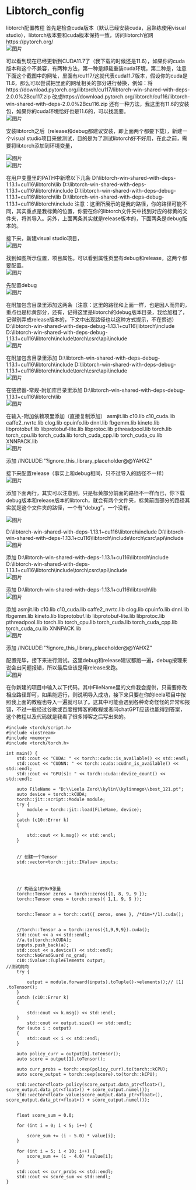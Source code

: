 # Libtorch_config
libtorch配置教程
首先是检查cuda版本（默认已经安装cuda，且熟练使用visual studio），libtorch版本要和cuda版本保持一致，访问libtorch官网https://pytorch.org/   
 ![图片](https://user-images.githubusercontent.com/126166790/233633624-c74c0d53-40ed-43b4-a385-d639533e1db2.png)

可以看到现在已经更新到CUDA11.7了（我下载的时候还是11.6），如果你的cuda版本和这个不兼容，有两种方法，第一种是卸载重装cuda环境，第二种是，注意下面这个截图中的网址，里面有/cu117/这就代表cuda11.7版本，假设你的cuda是11.6，那么可以尝试把里面的网址相关的部分进行替换，例如：将https://download.pytorch.org/libtorch/cu117/libtorch-win-shared-with-deps-2.0.0%2Bcu117.zip
改成https://download.pytorch.org/libtorch/cu116/libtorch-win-shared-with-deps-2.0.0%2Bcu116.zip
还有一种方法，我这里有11.6的安装包，如果你的cuda环境恰好也是11.6的，可以找我要。  
![图片](https://user-images.githubusercontent.com/126166790/233633693-ebf7398f-34bb-46ad-ac9d-ef897efbdeea.png)

 
安装libtorch之后（release和debug都建议安装，即上面两个都要下载），新建一个visual studio项目来做测试，目的是为了测试libtorch好不好用，在此之前，需要将libtorch添加到环境变量，  
 
 ![图片](https://user-images.githubusercontent.com/126166790/233633718-914d07b3-a9d5-4b8b-8367-62fa505c5453.png)  
![图片](https://user-images.githubusercontent.com/126166790/233633744-3cfc10dc-fd59-4eec-b472-1db6ea7bf8e6.png)

在用户变量里的PATH中新增以下几条
D:\libtorch-win-shared-with-deps-1.13.1+cu116\libtorch\lib
D:\libtorch-win-shared-with-deps-1.13.1+cu116\libtorch\include
D:\libtorch-win-shared-with-deps-debug-1.13.1+cu116\libtorch\lib
D:\libtorch-win-shared-with-deps-debug-1.13.1+cu116\libtorch\include
注意：这里所展示的是我的路径，你的路径可能不同，其实重点是我标黄的位置，你要在你的libtorch文件夹中找到对应的标黄的文件夹，将其导入。另外，上面两条其实就是release版本的，下面两条是debug版本的。

接下来，新建visual studio项目，   
 ![图片](https://user-images.githubusercontent.com/126166790/233633774-58c784c1-c660-4f63-a660-0093ad7ee5e8.png)

找到如图所示位置，项目属性。可以看到属性页里有debug和release，这两个都要配置。  
 ![图片](https://user-images.githubusercontent.com/126166790/233633794-c7203ca1-dedc-4757-ab57-83405b7a1b0d.png)

先配置debug  
 ![图片](https://user-images.githubusercontent.com/126166790/233633821-a40cc9ce-5b62-4d50-9a0d-46766c12b2f1.png)

在附加包含目录里添加这两条（注意：这里的路径和上面一样，也是因人而异的，重点也是标黄部分，还有，记得这里是libtorch的debug版本目录，我给加粗了，记得别弄成release版本的，下文中出现路径也以这种方式提示，不在赘述）  
D:\libtorch-win-shared-with-deps-debug-1.13.1+cu116\libtorch\include
D:\libtorch-win-shared-with-deps-debug-1.13.1+cu116\libtorch\include\torch\csrc\api\include  
 ![图片](https://user-images.githubusercontent.com/126166790/233633867-dec45fd9-7572-4b1a-b3be-3d149bff0878.png)

在附加包含目录里添加
D:\libtorch-win-shared-with-deps-debug-1.13.1+cu116\libtorch\include
D:\libtorch-win-shared-with-deps-debug-1.13.1+cu116\libtorch\include\torch\csrc\api\include  
![图片](https://user-images.githubusercontent.com/126166790/233633891-25b9575c-5c49-4856-b27a-153590fb67cb.png)

 
在链接器-常规-附加库目录里添加
D:\libtorch-win-shared-with-deps-debug-1.13.1+cu116\libtorch\lib  
 ![图片](https://user-images.githubusercontent.com/126166790/233633915-55793222-2360-465e-9e57-c1505686e277.png)

在输入-附加依赖项里添加（直接复制添加）
asmjit.lib
c10.lib
c10_cuda.lib
caffe2_nvrtc.lib
clog.lib
cpuinfo.lib
dnnl.lib
fbgemm.lib
kineto.lib
libprotobuf.lib
libprotobuf-lite.lib
libprotoc.lib
pthreadpool.lib
torch.lib
torch_cpu.lib
torch_cuda.lib
torch_cuda_cpp.lib
torch_cuda_cu.lib
XNNPACK.lib  
 ![图片](https://user-images.githubusercontent.com/126166790/233633965-633d7e48-6f43-4996-ad9e-14535a58175f.png)

添加
/INCLUDE:"?ignore_this_library_placeholder@@YAHXZ"


接下来配置release（事实上和debug相同，只不过导入的路径不一样）  
 ![图片](https://user-images.githubusercontent.com/126166790/233633995-7383f34f-955d-4367-8574-572c7335a7d6.png)

添加下面两行，其实可以注意到，只是标黄部分前面的路径不一样而已，你下载debug版本和release版本的libtorch，就会有两个文件夹，标黄前面部分的路径其实就是这个文件夹的路径，一个有“debug”，一个没有。  
 
![图片](https://user-images.githubusercontent.com/126166790/233634036-68320403-ee26-4a83-9134-38f60aba2b88.png)

D:\libtorch-win-shared-with-deps-1.13.1+cu116\libtorch\include
D:\libtorch-win-shared-with-deps-1.13.1+cu116\libtorch\include\torch\csrc\api\include  
![图片](https://user-images.githubusercontent.com/126166790/233634100-299998a1-65f7-4c31-b44d-4b3879a8563e.png)

 
添加
D:\libtorch-win-shared-with-deps-1.13.1+cu116\libtorch\include
D:\libtorch-win-shared-with-deps-1.13.1+cu116\libtorch\include\torch\csrc\api\include  
 ![图片](https://user-images.githubusercontent.com/126166790/233634089-dc4af0bc-a6fc-4a58-ae62-c0e10f2391a5.png)

添加
D:\libtorch-win-shared-with-deps-1.13.1+cu116\libtorch\lib  
![图片](https://user-images.githubusercontent.com/126166790/233634068-0a0b2bba-d8a8-45c0-8c04-e47b39da3177.png)

 
添加
asmjit.lib
c10.lib
c10_cuda.lib
caffe2_nvrtc.lib
clog.lib
cpuinfo.lib
dnnl.lib
fbgemm.lib
kineto.lib
libprotobuf.lib
libprotobuf-lite.lib
libprotoc.lib
pthreadpool.lib
torch.lib
torch_cpu.lib
torch_cuda.lib
torch_cuda_cpp.lib
torch_cuda_cu.lib
XNNPACK.lib  
 ![图片](https://user-images.githubusercontent.com/126166790/233634118-d834eaf0-90b5-45d6-ac01-cf1eecc4ca21.png)

添加
/INCLUDE:"?ignore_this_library_placeholder@@YAHXZ"

配置完毕，接下来进行测试。这里debug和release建议都跑一遍，debug按理来说会出问题报错，所以最后应该是用release来跑。  
 ![图片](https://user-images.githubusercontent.com/126166790/233634183-e97f1579-767b-4632-bc71-1a8ddd8fa9b7.png)

在你新建的项目中输入以下代码，其中FileName里的文件我会提供，只需要修改相应路径即可，如果能运行，则说明导入成功，接下来只要在你的leela项目中按照我上面的教程也导入一遍就可以了。这其中可能会遇到各种奇奇怪怪的异常和报错，不过一般经过谷歌或百度搜博客的教程或者问chatGPT应该也能得到答案，这个教程以及代码就是我看了很多博客之后写出来的。
```
#include <torch/script.h>
#include <iostream>
#include <memory>
#include <torch/torch.h>

int main() {
	std::cout << "CUDA: " << torch::cuda::is_available() << std::endl;
	std::cout << "CUDNN: " << torch::cuda::cudnn_is_available() << std::endl;
	std::cout << "GPU(s): " << torch::cuda::device_count() << std::endl;

	auto FileName = "D:\\Leela Zero\\kylin\\kylinnogo\\best_121.pt";
	auto device = torch::kCUDA;
	torch::jit::script::Module module;
	try {
		module = torch::jit::load(FileName, device);
	}
	catch (c10::Error k)
	{

		std::cout << k.msg() << std::endl;
	}


	// 创建一个Tensor
	std::vector<torch::jit::IValue> inputs;


	

	// 构造全1的9x9张量
	torch::Tensor zeros = torch::zeros({1, 8, 9, 9 });
	torch::Tensor ones = torch::ones({ 1,1, 9, 9 });

	
	torch::Tensor a = torch::cat({ zeros, ones }, /*dim=*/1).cuda();
	

	//torch::Tensor a = torch::zeros({1,9,9,9}).cuda();
	std::cout << a << std::endl;
	//a.to(torch::kCUDA);
	inputs.push_back(a);
	std::cout << a.device() << std::endl;
	torch::NoGradGuard no_grad;
	c10::ivalue::TupleElements output;
//测试前向
	try {
	
		output = module.forward(inputs).toTuple()->elements();// [1] .toTensor();
	}
	catch (c10::Error k)
	{
		
		std::cout << k.msg() << std::endl;
	}
		std::cout << output.size() << std::endl;
	for (auto i : output)
	{
		std::cout << i << std::endl;
	}

	auto policy_curr = output[0].toTensor();
	auto score = output[1].toTensor();

	auto curr_probs = torch::exp(policy_curr).to(torch::kCPU);
	auto score_output = torch::exp(score).to(torch::kCPU);

	std::vector<float> policy(score_output.data_ptr<float>(), score_output.data_ptr<float>() + score_output.numel());
	std::vector<float> value(score_output.data_ptr<float>(), score_output.data_ptr<float>() + score_output.numel());


	float score_sum = 0.0;
	
	for (int i = 0; i < 5; i++) {

		score_sum += (i - 5.0) * value[i];
	}
	
	for (int i = 5; i < 10; i++) {		
		score_sum += (i - 4.0) *value[i];
	}

	std::cout << curr_probs << std::endl;
	std::cout << score_sum << std::endl;
}

```
